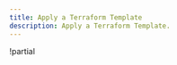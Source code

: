 ```yaml
---
title: Apply a Terraform Template
description: Apply a Terraform Template.
---
```


!partial <content>

